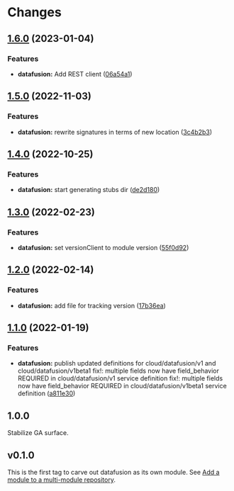 # Changes

## [1.6.0](https://github.com/googleapis/google-cloud-go/compare/datafusion/v1.5.0...datafusion/v1.6.0) (2023-01-04)


### Features

* **datafusion:** Add REST client ([06a54a1](https://github.com/googleapis/google-cloud-go/commit/06a54a16a5866cce966547c51e203b9e09a25bc0))

## [1.5.0](https://github.com/googleapis/google-cloud-go/compare/datafusion/v1.4.0...datafusion/v1.5.0) (2022-11-03)


### Features

* **datafusion:** rewrite signatures in terms of new location ([3c4b2b3](https://github.com/googleapis/google-cloud-go/commit/3c4b2b34565795537aac1661e6af2442437e34ad))

## [1.4.0](https://github.com/googleapis/google-cloud-go/compare/datafusion/v1.3.0...datafusion/v1.4.0) (2022-10-25)


### Features

* **datafusion:** start generating stubs dir ([de2d180](https://github.com/googleapis/google-cloud-go/commit/de2d18066dc613b72f6f8db93ca60146dabcfdcc))

## [1.3.0](https://github.com/googleapis/google-cloud-go/compare/datafusion/v1.2.0...datafusion/v1.3.0) (2022-02-23)


### Features

* **datafusion:** set versionClient to module version ([55f0d92](https://github.com/googleapis/google-cloud-go/commit/55f0d92bf112f14b024b4ab0076c9875a17423c9))

## [1.2.0](https://github.com/googleapis/google-cloud-go/compare/datafusion/v1.1.0...datafusion/v1.2.0) (2022-02-14)


### Features

* **datafusion:** add file for tracking version ([17b36ea](https://github.com/googleapis/google-cloud-go/commit/17b36ead42a96b1a01105122074e65164357519e))

## [1.1.0](https://www.github.com/googleapis/google-cloud-go/compare/datafusion/v1.0.0...datafusion/v1.1.0) (2022-01-19)


### Features

* **datafusion:** publish updated definitions for cloud/datafusion/v1 and cloud/datafusion/v1beta1 fix!: multiple fields now have field_behavior REQUIRED in cloud/datafusion/v1 service definition fix!: multiple fields now have field_behavior REQUIRED in cloud/datafusion/v1beta1 service definition ([a811e30](https://www.github.com/googleapis/google-cloud-go/commit/a811e309e60091b15d0a7a3c12a61d5bd0c3b7a4))

## 1.0.0

Stabilize GA surface.

## v0.1.0

This is the first tag to carve out datafusion as its own module. See
[Add a module to a multi-module repository](https://github.com/golang/go/wiki/Modules#is-it-possible-to-add-a-module-to-a-multi-module-repository).
